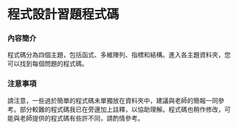 <head>
  <h1>程式設計習題程式碼</h1>
</head>

<body>
  <h3>內容簡介</h3>
  程式碼分為四個主題，包括函式、多維陣列、指標和結構。進入各主題資料夾，您可以找到每個問題的程式碼。
  
  <h3>注意事項</h3>
  
  請注意，一些過於簡單的程式碼未單獨放在資料夾中，建議與老師的簡報一同參考。部分較難的程式碼我已在旁邊加上註釋，以協助理解。程式碼也稍作修改，可能與老師提供的程式碼有些許不同，請酌情參考。
</body>
